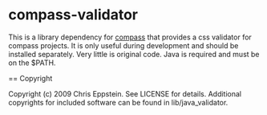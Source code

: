 # compass-validator

This is a library dependency for [compass](http://compass-style.org/) that provides a css validator for compass projects. It is only useful during development and should be installed separately. Very little is original code. Java is required and must be on the $PATH.

== Copyright

Copyright (c) 2009 Chris Eppstein. See LICENSE for details.
Additional copyrights for included software can be found in lib/java_validator.
